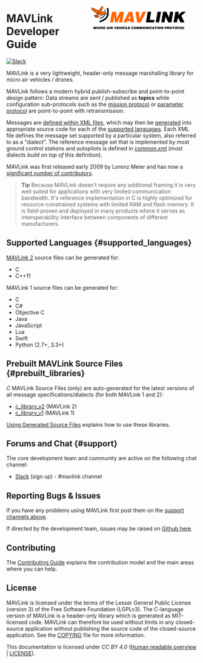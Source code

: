 <span style="float:right; padding:10px; margin-right:20px;"><a href="https://github.com/mavlink/mavlink"><img src="../assets/site/logo_mavlink_small.png" title="MAVLink Logo" width="250px" /></a></span>
# MAVLink Developer Guide

[![Slack](https://px4-slack.herokuapp.com/badge.svg)](http://slack.px4.io)

MAVLink is a very lightweight, header-only message marshalling library for micro air vehicles / drones.

MAVLink follows a modern hybrid publish-subscribe and point-to-point design pattern: Data streams are sent / published as **topics** while configuration sub-protocols such as the [mission protocol](protocol/mission.md) or [parameter protocol](protocol/parameter.md) are point-to-point with retransmission.

Messages are [defined within XML files](messages/README.md), which may then be [generated](getting_started/generate_source.md) into appropriate source code for each of the [supported languages](#supported_languages). Each XML file defines the message set supported by a particular system, also referred to as a "dialect". The reference message set that is implemented by most ground control stations and autopilots is defined in [common.xml](messages/common.md) (most dialects *build on top of* this definition).

MAVLink was first released early 2009 by Lorenz Meier and has now a [significant number of contributors](https://github.com/mavlink/mavlink/graphs/contributors).

> **Tip** Because MAVLink doesn't require any additional framing it is very well suited for applications with very limited communication bandwidth. It's reference implementation in C is highly optimized for resource-constrained systems with limited RAM and flash memory. It is field-proven and deployed in many products where it serves as interoperability interface between components of different manufacturers.


## Supported Languages {#supported_languages}

[MAVLink 2](mavlink_2.md) source files can be generated for:

* C
* C++11

MAVLink 1 source files can be generated for:

* C
* C#
* Objective C
* Java
* JavaScript
* Lua
* Swift
* Python (2.7+, 3.3+)


## Prebuilt MAVLink Source Files {#prebuilt_libraries}

*C* MAVLink Source Files (only) are auto-generated for the latest versions of all message specifications/dialects (for both MAVLink 1 and 2):
* [c_library_v2](https://github.com/mavlink/c_library_v2) (MAVLink 2)
* [c_library_v1](https://github.com/mavlink/c_library_v1) (MAVLink 1)

[Using Generated Source Files](getting_started/use_source.md) explains how to use these libraries.


## Forums and Chat {#support}

The core development team and community are active on the following chat channel:

* [Slack](http://slack.px4.io) (sign up) - #mavlink channel


## Reporting Bugs & Issues

If you have any problems using MAVLink first post them on the [support channels above](#support).

If directed by the development team, issues may be raised on [Github here](https://github.com/mavlink/mavlink/issues).


## Contributing

The [Contributing Guide](contributing/contributing.md) explains the contribution model and the main areas where you can help.


## License

MAVLink is licensed under the terms of the Lesser General Public License (version 3) of the Free Software Foundation (LGPLv3). The C-language version of MAVLink is a header-only library which is generated as MIT-licensed code. MAVLink can therefore be used without limits in any closed-source application without publishing the source code of the closed-source application. See the [COPYING](https://github.com/mavlink/mavlink/blob/master/COPYING) file for more information.

This documentation is licensed under *CC BY 4.0* ([Human readable overview](https://creativecommons.org/licenses/by/4.0/) | [LICENSE](https://github.com/mavlink/mavlink-devguide/blob/master/LICENSE)).
